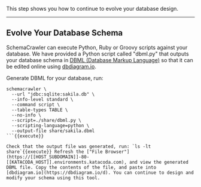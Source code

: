 This step shows you how to continue to evolve your database design.

-----

## Evolve Your Database Schema

SchemaCrawler can execute Python, Ruby or Groovy scripts against your database. We have provided a Python script called "dbml.py" that outputs your database schema in [DBML (Database Markup Language)](https://www.dbml.org/home/) so that it can be edited online using [dbdiagram.io](https://dbdiagram.io/d).

Generate DBML for your database, run:

```
schemacrawler \
  --url "jdbc:sqlite:sakila.db" \
  --info-level standard \
  --command script \
  --table-types TABLE \
  --no-info \
  --script=./share/dbml.py \
  --scripting-language=python \
  --output-file share/sakila.dbml
```{{execute}}

Check that the output file was generated, run: `ls -lt share`{{execute}} Refresh the ["File Browser"](https://[[HOST_SUBDOMAIN]]-80-[[KATACODA_HOST]].environments.katacoda.com), and view the generated DBML file. Copy the contents of the file, and paste into [dbdiagram.io](https://dbdiagram.io/d). You can continue to design and modify your schema using this tool. 
